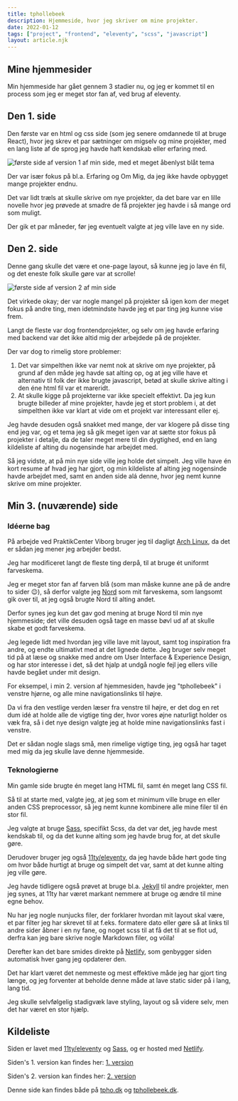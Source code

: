```yaml
---
title: tphollebeek
description: Hjemmeside, hvor jeg skriver om mine projekter.
date: 2022-01-12
tags: ["project", "frontend", "eleventy", "scss", "javascript"]
layout: article.njk
---
```


## Mine hjemmesider

Min hjemmeside har gået gennem 3 stadier nu, og jeg er kommet til en process som jeg er meget stor fan af, ved brug af eleventy.

## Den 1. side

Den første var en html og css side (som jeg senere omdannede til at bruge React), hvor jeg skrev et par sætninger om migselv og mine projekter, med en lang liste af de sprog jeg havde haft kendskab eller erfaring med.

![første side af version 1 af min side, med et meget åbenlyst blåt tema](/images/tphollebeek/v1.png)

Der var især fokus på bl.a. Erfaring og Om Mig, da jeg ikke havde opbygget mange projekter endnu.

Det var lidt træls at skulle skrive om nye projekter, da det bare var en lille novelle hvor jeg prøvede at smadre de få projekter jeg havde i så mange ord som muligt.

Der gik et par måneder, før jeg eventuelt valgte at jeg ville lave en ny side.

## Den 2. side

Denne gang skulle det være et one-page layout, så kunne jeg jo lave én fil, og det eneste folk skulle gøre var at scrolle!

![første side af version 2 af min side](/images/tphollebeek/v2.png)

Det virkede okay; der var nogle mangel på projekter så igen kom der meget fokus på andre ting, men idetmindste havde jeg et par ting jeg kunne vise frem.

Langt de fleste var dog frontendprojekter, og selv om jeg havde erfaring med backend var det ikke altid mig der arbejdede på de projekter.

Der var dog to rimelig store problemer:

1. Det var simpelthen ikke var nemt nok at skrive om nye projekter, på grund af den måde jeg havde sat alting op, og at jeg ville have et alternativ til folk der ikke brugte javascript, betød at skulle skrive alting i den éne html fil var et mareridt.
2. At skulle kigge på projekterne var ikke specielt effektivt. Da jeg kun brugte billeder af mine projekter, havde jeg et stort problem i, at det simpelthen ikke var klart at vide om et projekt var interessant eller ej.

Jeg havde desuden også snakket med mange, der var klogere på disse ting end jeg var, og et tema jeg så gik meget igen var at sætte stor fokus på projekter i detalje, da de taler meget mere til din dygtighed, end en lang kildeliste af alting du nogensinde har arbejdet med.

Så jeg vidste, at på min nye side ville jeg holde det simpelt. Jeg ville have én kort resume af hvad jeg har gjort, og min kildeliste af alting jeg nogensinde havde arbejdet med, samt en anden side alá denne, hvor jeg nemt kunne skrive om mine projekter.

## Min 3. (nuværende) side

### Idéerne bag

På arbejde ved PraktikCenter Viborg bruger jeg til dagligt [Arch Linux](https://archlinux.org/), da det er sådan jeg mener jeg arbejder bedst.

Jeg har modificeret langt de fleste ting derpå, til at bruge ét uniformt farveskema.

Jeg er meget stor fan af farven blå (som man måske kunne ane på de andre to sider 😉), så derfor valgte jeg [Nord](https://www.nordtheme.com/) som mit farveskema, som langsomt gik over til, at jeg også brugte Nord til alting andet.

Derfor synes jeg kun det gav god mening at bruge Nord til min nye hjemmeside; det ville desuden også tage en masse bøvl ud af at skulle skabe et godt farveskema.

Jeg legede lidt med hvordan jeg ville lave mit layout, samt tog inspiration fra andre, og endte ultimativt med at det lignede dette. Jeg bruger selv meget tid på at læse og snakke med andre om User Interface & Experience Design, og har stor interesse i det, så det hjalp at undgå nogle fejl jeg ellers ville havde begået under mit design.

For eksempel, i min 2. version af hjemmesiden, havde jeg "tphollebeek" i venstre hjørne, og alle mine navigationslinks til højre.

Da vi fra den vestlige verden læser fra venstre til højre, er det dog en ret dum idé at holde alle de vigtige ting der, hvor vores øjne naturligt holder os væk fra, så i det nye design valgte jeg at holde mine navigationslinks fast i venstre.

Det er sådan nogle slags små, men rimelige vigtige ting, jeg også har taget med mig da jeg skulle lave denne hjemmeside.

### Teknologierne

Min gamle side brugte én meget lang HTML fil, samt én meget lang CSS fil.

Så til at starte med, valgte jeg, at jeg som et minimum ville bruge en eller anden CSS preprocessor, så jeg nemt kunne kombinere alle mine filer til én stor fil.

Jeg valgte at bruge [Sass](https://sass-lang.com/), specifikt Scss, da det var det, jeg havde mest kendskab til, og da det kunne alting som jeg havde brug for, at det skulle gøre.

Derudover bruger jeg også [11ty/eleventy](https://11ty.dev), da jeg havde både hørt gode ting om hvor både hurtigt at bruge og simpelt det var, samt at det kunne alting jeg ville gøre.

Jeg havde tidligere også prøvet at bruge bl.a. [Jekyll](https://jekyllrb.com/) til andre projekter, men jeg synes, at 11ty har været markant nemmere at bruge og ændre til mine egne behov.

Nu har jeg nogle nunjucks filer, der forklarer hvordan mit layout skal være, et par filter jeg har skrevet til at f.eks. formatere dato eller gøre så at links til andre sider åbner i en ny fane, og noget scss til at få det til at se flot ud, derfra kan jeg bare skrive nogle Markdown filer, og vóila!

Derefter kan det bare smides direkte på [Netlify](https://netlify.app), som genbygger siden automatisk hver gang jeg opdaterer den.

Det har klart været det nemmeste og mest effektive måde jeg har gjort ting længe, og jeg forventer at beholde denne måde at lave static sider på i lang, lang tid.

Jeg skulle selvfølgelig stadigvæk lave styling, layout og så videre selv, men det har været en stor hjælp.

## Kildeliste

Siden er lavet med [11ty/eleventy](https://11ty.dev) og [Sass](https://sass-lang.com/), og er hosted med [Netlify](https://netlify.app).

Siden's 1. version kan findes her: [1. version](https://react-v1-tphollebeek.netlify.app/)

Siden's 2. version kan findes her: [2. version](https://v2-tphollebeek.netlify.app/)

Denne side kan findes både på [tpho.dk](https://tpho.dk/) og [tphollebeek.dk](https://tphollebeek.dk/).
